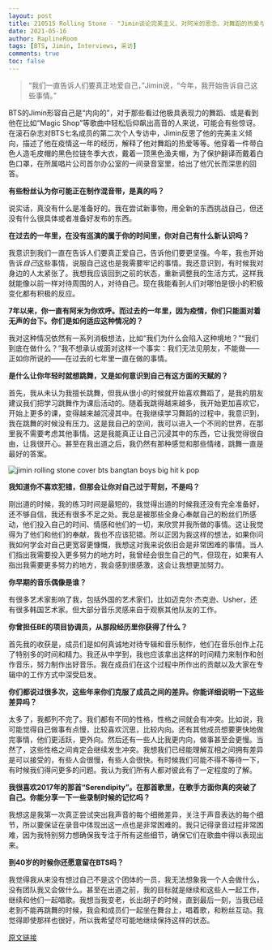 ```yaml
---
layout: post
title: 210515 Rolling Stone - "Jimin谈论完美主义、对阿米的思念、对舞蹈的热爱与BTS的未来"
date: 2021-05-16
author: RaplineRoom
tags: [BTS, Jimin, Interviews, 采访]
comments: true
toc: false
---
```


> “我们一直告诉人们要真正地爱自己，”Jimin说，“今年，我开始告诉自己这些事情。”

BTS的Jimin形容自己是“内向的”，对于那些看过他极具表现力的舞蹈、或是看到他在比如“Magic Shop”等歌曲中轻松后仰飙出高音的人来说，可能会有些惊讶。在滚石杂志对BTS七名成员的第二次个人专访中，Jimin反思了他的完美主义倾向，描述了他在疫情这一年的经历，解释了他对舞蹈的热爱等等。他穿着一件带白色人造毛皮帽的黑色拉链冬季大衣，戴着一顶黑色渔夫帽，为了保护翻译而戴着白色口罩，在所属唱片公司首尔办公室的一间录音室里，给出了他冗长而深思的回答。

**有些粉丝认为你可能正在制作混音带，是真的吗？**

说实话，真没有什么是准备好的。我在尝试新事物，用全新的东西挑战自己，但还没有什么很具体或者准备好发布的东西。

**在过去的一年里，在没有巡演的属于你的时间里，你对自己有什么新认识吗？**

我意识到我们一直在告诉人们要真正爱自己，告诉他们要更坚强。今年，我也开始告诉*自己*这些事情，说服自己这也是我需要牢记的事情。我还意识到，有时候我对身边的人太紧张了。我想我应该回到之前的状态，重新调整我的生活方式，这样我就能像以前一样对待周围的人，对待自己。现在我能看到人们对哪怕是很小的积极变化都有积极的反应。

**7年以来，你一直有阿米为你欢呼。而过去的一年里，因为疫情，你们只能面对着无声的台下。你们是如何适应这种情况的？**

我对这种情况依然有一系列消极想法，比如“我们为什么会陷入这种境地？”“我们到底在做什么？”我不想承认或面对这样一个事实：我们无法见朋友，不能做——正如你所说的——在过去的七年里一直在做的事情。

**是什么让你年轻时就想跳舞，又是如何意识到自己有这方面的天赋的？**

首先，我从未认为我擅长跳舞，但我从很小的时候就开始喜欢舞蹈了，是我的朋友建议我们把学习跳舞作为课后活动的。随着我跳得越来越多，我开始更加喜欢它，开始上更多的课，变得越来越沉浸其中。在我继续学习舞蹈的过程中，我意识到，我在跳舞的时候没有压力。这是我自己的空间，我可以进入一个不同的世界，在那里我不需要考虑其他事情。这是我能真正让自己沉浸其中的东西，它让我觉得很自由，让我很开心。甚至在我出道之后，我仍然有那种感觉和那些情绪，跳舞一直是最好的答案。

![jimin rolling stone cover bts bangtan boys big hit k pop](https://tva1.sinaimg.cn/large/008i3skNgy1gqk19a4ce3j30u010ehdt.jpg)

**我知道你不喜欢犯错，但那会让你对自己过于苛刻，不是吗？**

刚出道的时候，我的练习时间是最短的，我觉得出道的时候我还没有完全准备好，还不够自信，我还有很多不足之处。我总是被那些全身心奉献自己的粉丝们所感动，他们投入自己的时间、情感和他们的一切，来欣赏并我所做的事情。这让我觉得为了他们和他们的奉献，我也不应该犯错。所以正因为我这样的想法，如果你问我如何学会对自己更宽容更慷慨，我想这对我来说依旧会是非常困难的事情。当人们指出我需要投入更多努力的地方时，我曾经会很生自己的气，但现在，如果有人指出我需要更多努力的地方，我会感到很感激，这会让我想更加努力。

**你早期的音乐偶像是谁？**

有很多艺术家影响了我，包括外国的艺术家们，比如迈克尔·杰克逊、Usher，还有很多韩国艺术家。但大部分音乐灵感来自于观察其他队友的工作。

**你曾担任BE的项目协调员，从那段经历里你获得了什么？**

首先我的收获是，成员们是如何真诚地对待专辑和音乐制作，他们在音乐创作上花了特别多的时间和精力。我还从中学到，我也应该拿出这样的时间精力来制作和创作音乐，努力制作出好音乐。我在成员们在这个过程中所作出的贡献以及大家在专辑中的工作方式中深受启发。

**你们都说过很多次，这些年来你们克服了成员之间的差异。你能详细说明一下这些差异吗？**

太多了，我都列不完了。我们都有不同的性格，性格之间就会有冲突。比如说，我可能觉得自己做事有点慢，比较喜欢沉思，比较内向。还有其他成员想要更快地做完事情，他们更活跃，更外向。然后还有一些人比我更内向，做事甚至会更慢。当然了，这些性格之间肯定会继续发生冲突。我想我们已经能理解互相之间拥有差异是可以接受的，有些人会很慢，有些人会很快。有时候我们可能不得不等待一下，有时候我们得问更多的问题。我认为我们所有人都对彼此有了一定程度的了解。

**我很喜欢2017年的那首“Serendipity”。在那首歌里，在歌手方面你真的突破了自己。你能分享一下一些录制时候的记忆吗？**

我想这是我第一次真正尝试突出我声音的每个细微差异，关注于声音表达的每个细节，所以要保证在录音中体现出这一点也是非常困难的。我只记得录音过程非常困难，因为我特别努力想确保我专注于所有这些细节，确保它们在歌曲中得以表现出来。

**到40岁的时候你还愿意留在BTS吗？**

我觉得我从来没有想过自己不是这个团体的一员，我无法想象我一个人会做什么，没有团队我又会做什么。甚至在出道之前，我的目标就是继续和这些人一起工作，继续和他们一起唱歌。我想当我变老，长出胡子的时候，直到最后一刻，当我已经老到不能再跳舞的时候，我会和成员们一起坐在舞台上，唱着歌，和粉丝互动。我觉得即使那样也很好，所以我希望尽可能地继续保持这样的状态。

[原文链接](https://www.rollingstone.com/music/music-features/bts-jimin-interview-cover-story-1167267/)

